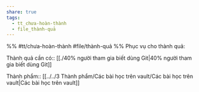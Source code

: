 ```yaml
---
share: true
tags:
  - tt_chưa-hoàn-thành
  - file_thành-quả
---
```


%%
#tt/chưa-hoàn-thành 
#file/thành-quả
%%
Phục vụ cho thành quả:

Thành quả cần có:: [[./40% người tham gia biết dùng Git|40% người tham gia biết dùng Git]]

Thành phẩm:: [[../../3 Thành phẩm/Các bài học trên vault/Các bài học trên vault|Các bài học trên vault]]
